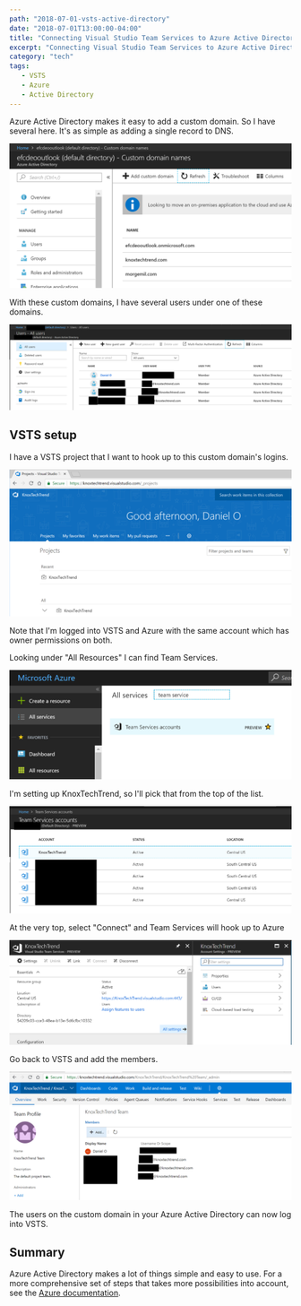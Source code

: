 ```yaml
---
path: "2018-07-01-vsts-active-directory"
date: "2018-07-01T13:00:00-04:00"
title: "Connecting Visual Studio Team Services to Azure Active Directory"
excerpt: "Connecting Visual Studio Team Services to Azure Active Directory makes security of users easy and a unified experience across the organization."
category: "tech"
tags:
   - VSTS
   - Azure
   - Active Directory
---
```


Azure Active Directory makes it easy to add a custom domain.  So I have several here.  It's as simple as adding a single record to DNS.

![Custom Domains](ad_custom_domain.png)

With these custom domains, I have several users under one of these domains.

![Custom Domains](ad_domain_users.png)

## VSTS setup

I have a VSTS project that I want to hook up to this custom domain's logins.

![VSTS Project](VSTS_Project.png)

Note that I'm logged into VSTS and Azure with the same account which has owner permissions on both.

Looking under "All Resources" I can find Team Services.

![Team Services Search](team_service_azure_search.png)

I'm setting up KnoxTechTrend, so I'll pick that from the top of the list.

![Azure Team Services](team_service_list.png)

At the very top, select "Connect" and Team Services will hook up to Azure

![Azure VSTS](connected_vsts.png)

Go back to VSTS and add the members.

![VSTS Members](vsts_members.png)

The users on the custom domain in your Azure Active Directory can now log into VSTS.

## Summary

Azure Active Directory makes a lot of things simple and easy to use.  For a more comprehensive set of steps that takes more possibilities into account, see the [Azure documentation][0].

[0]: https://docs.microsoft.com/en-us/vsts/organizations/accounts/connect-account-to-aad?view=vsts

